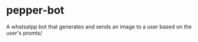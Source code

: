 # pepper-bot
A whatsatpp bot that generates and sends an image to a user based on the user's promts/
